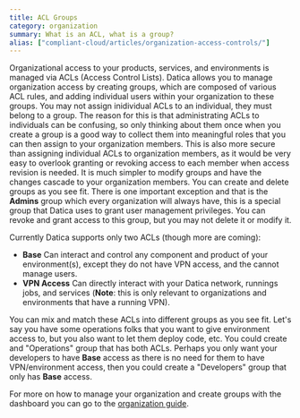 ```yaml
---
title: ACL Groups
category: organization
summary: What is an ACL, what is a group?
alias: ["compliant-cloud/articles/organization-access-controls/"]
---
```


Organizational access to your products, services, and environments is managed via ACLs (Access Control Lists). Datica allows you to manage organization access by creating groups, which are composed of various ACL rules, and adding individual users within your organization to these groups. You may not assign inidividual ACLs to an individual, they must belong to a group. The reason for this is that administrating ACLs to individuals can be confusing, so only thinking about them once when you create a group is a good way to collect them into meaningful roles that you can then assign to your organization members. This is also more secure than assigning individual ACLs to organization members, as it would be very easy to overlook granting or revoking access to each member when access revision is needed. It is much simpler to modify groups and have the changes cascade to your organization members. You can create and delete groups as you see fit. There is one important exception and that is the **Admins** group which every organization will always have, this is a special group that Datica uses to grant user management privileges. You can revoke and grant access to this group, but you may not delete it or modify it.

Currently Datica supports only two ACLs (though more are coming):

* **Base** Can interact and control any component and product of your environment(s), except they do not have VPN access, and the cannot manage users.
* **VPN Access** Can directly interact with your Datica network, runnings jobs, and services (**Note**: this is only relevant to organizations and environments that have a running VPN).

You can mix and match these ACLs into different groups as you see fit. Let's say you have some operations folks that you want to give environment access to, but you also want to let them deploy code, etc. You could create and "Operations" group that has both ACLs. Perhaps you only want your developers to have **Base** access as there is no need for them to have VPN/environment access, then you could create a "Developers" group that only has **Base** access.

For more on how to manage your organization and create groups with the dashboard you can go to the [organization guide](/compliant-cloud/articles/organization-addremove-users/).
